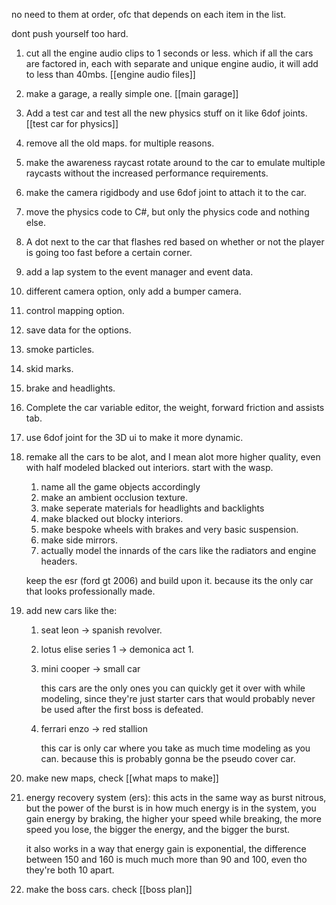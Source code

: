 no need to them at order, ofc that depends on each item in the list.

dont push yourself too hard.

1. cut all the engine audio clips to 1 seconds or less. which if all the cars are factored in, each with separate and unique engine audio, it will add to less than 40mbs. [[engine audio files]]
2. make a garage, a really simple one. [[main garage]] 
3. Add a test car and test all the new physics stuff on it like 6dof joints. [[test car for physics]]
4. remove all the old maps. for multiple reasons.
5. make the awareness raycast rotate around to the car to emulate multiple raycasts without the increased performance requirements.
6. make the camera rigidbody and use 6dof joint to attach it to the car.
7. move the physics code to C#, but only the physics code and nothing else.
8. A dot next to the car that flashes red based on whether or not the player is going too fast before a certain corner.
9. add a lap system to the event manager and event data.
10. different camera option, only add a bumper camera.
11. control mapping option.
12. save data for the options.
13. smoke particles.
14. skid marks.
15. brake and headlights.
16. Complete the car variable editor, the weight, forward friction and assists tab.
17. use 6dof joint for the 3D ui to make it more dynamic.
18. remake all the cars to be alot, and I mean alot more higher quality, even with half modeled blacked out interiors. start with the wasp. 
	1. name all the game objects accordingly
	2. make an ambient occlusion texture.
	3. make seperate materials for headlights and backlights
	4. make blacked out blocky interiors.
	5. make bespoke wheels with brakes and very basic suspension.
	6. make side mirrors.
	7. actually model the innards of the cars like the radiators and engine headers.
	
	keep the esr (ford gt 2006) and build upon it. because its the only car that looks professionally made.
19. add new cars like the:
	1. seat leon -> spanish revolver.
	2. lotus elise series 1 -> demonica act 1.
	3. mini cooper -> small car
	   
	   this cars are the only ones you can quickly get it over with while modeling, since they're just starter cars that would probably never be used after the first boss is defeated.
	4. ferrari enzo -> red stallion
	   
	   this car is only car where you take as much time modeling as you can. because this is probably gonna be the pseudo cover car.
	   
1. make new maps, check [[what maps to make]]
2. energy recovery system (ers):
	this acts in the same way as burst nitrous, but the power of the burst is in how much energy is in the system, you gain energy by braking, the higher your speed while breaking, the more speed you lose, the bigger the energy, and the bigger the burst.
	
	it also works in a way that energy gain is exponential, the difference between 150 and 160 is much much more than 90 and 100, even tho they're both 10 apart.
22. make the boss cars. check [[boss plan]]